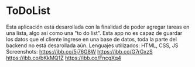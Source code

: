 # ToDoList
Esta aplicación está desarollada con la finalidad de poder agregar tareas en una lista, algo asi como una "to do list".
Esta app no es capaz de guardar los datos que el cliente ingrese en una base de datos, toda la parte del backend no está desarollada aún.
Lenguajes utilizados: HTML, CSS, JS
Screenshots: 
https://ibb.co/5j76G8W
https://ibb.co/G7rGxzS
https://ibb.co/bKkMQ1Z
https://ibb.co/FncgXq4
